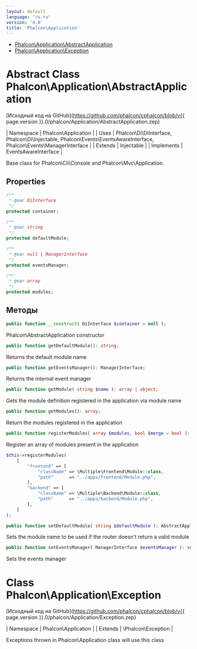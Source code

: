 ```yaml
---
layout: default
language: 'ru-ru'
version: '4.0'
title: 'Phalcon\Application'
---
```


* [Phalcon\Application\AbstractApplication](#application-abstractapplication)
* [Phalcon\Application\Exception](#application-exception)

<h1 id="application-abstractapplication">Abstract Class Phalcon\Application\AbstractApplication</h1>

[Исходный код на GitHub](https://github.com/phalcon/cphalcon/blob/v{{ page.version }}.0/phalcon/Application/AbstractApplication.zep)

| Namespace  | Phalcon\Application | | Uses       | Phalcon\Di\DiInterface, Phalcon\Di\Injectable, Phalcon\Events\EventsAwareInterface, Phalcon\Events\ManagerInterface | | Extends    | Injectable | | Implements | EventsAwareInterface |

Base class for Phalcon\Cli\Console and Phalcon\Mvc\Application.


## Properties
```php
/**
 * @var DiInterface
 */
protected container;

/**
 * @var string
 */
protected defaultModule;

/**
 * @var null | ManagerInterface
 */
protected eventsManager;

/**
 * @var array
 */
protected modules;

```

## Методы

```php
public function __construct( DiInterface $container = null );
```
Phalcon\AbstractApplication constructor


```php
public function getDefaultModule(): string;
```
Returns the default module name


```php
public function getEventsManager(): ManagerInterface;
```
Returns the internal event manager


```php
public function getModule( string $name ): array | object;
```
Gets the module definition registered in the application via module name


```php
public function getModules(): array;
```
Return the modules registered in the application


```php
public function registerModules( array $modules, bool $merge = bool ): AbstractApplication;
```
Register an array of modules present in the application

```php
$this->registerModules(
    [
        "frontend" => [
            "className" => \Multiple\Frontend\Module::class,
            "path"      => "../apps/frontend/Module.php",
        ],
        "backend" => [
            "className" => \Multiple\Backend\Module::class,
            "path"      => "../apps/backend/Module.php",
        ],
    ]
);
```


```php
public function setDefaultModule( string $defaultModule ): AbstractApplication;
```
Sets the module name to be used if the router doesn't return a valid module


```php
public function setEventsManager( ManagerInterface $eventsManager ): void;
```
Sets the events manager




<h1 id="application-exception">Class Phalcon\Application\Exception</h1>

[Исходный код на GitHub](https://github.com/phalcon/cphalcon/blob/v{{ page.version }}.0/phalcon/Application/Exception.zep)

| Namespace  | Phalcon\Application | | Extends    | \Phalcon\Exception |

Exceptions thrown in Phalcon\Application class will use this class

